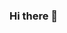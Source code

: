 ### Hi there 👋

<!--
**moatazawaad/moatazawaad** is a ✨ _special_ ✨ repository because its `README.md` (this file) appears on your GitHub profile.

Here are some ideas to get you started:

- I'm self study flutter developer try to be a software engineer.
- I'm passionate with new technologies, science, flutter.
- I'm currently looking for new opportunity as flutter developer to gain experience.
- 🔭 I’m currently working on side projects to acquire some experience.
- 📫 How to reach me: mo3taz.3waad@gmail.com.
- 😄 Pronouns: Mo'taz or Moataz.
- ⚡ Fun fact: Gamer.
-->
